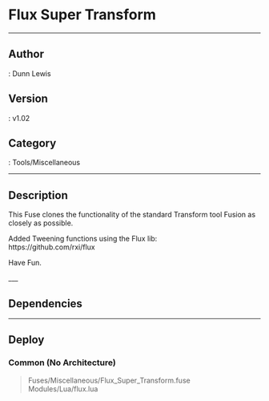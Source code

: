 # Flux Super Transform
___

## Author
 : Dunn Lewis

## Version
 : v1.02

## Category
 : Tools/Miscellaneous
___

## Description
<p>This Fuse clones the functionality of the standard Transform tool Fusion as closely as possible.</p>

<p>Added Tweening functions using the Flux lib:<br>
https://github.com/rxi/flux<p>

<p>Have Fun.</p>___

## Dependencies


___

## Deploy

### Common (No Architecture)

> Fuses/Miscellaneous/Flux_Super_Transform.fuse  
> Modules/Lua/flux.lua  
